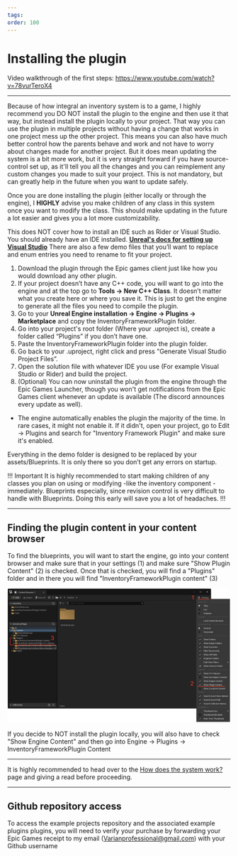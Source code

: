 ```yaml
---
tags: 
order: 100
---
```


# Installing the plugin

Video walkthrough of the first steps: https://www.youtube.com/watch?v=78vurTeroX4

---
Because of how integral an inventory system is to a game, I highly recommend you DO NOT install the plugin to the engine and then use it that way, but instead install the plugin locally to your project. That way you can use the plugin in multiple projects without having a change that works in one project mess up the other project. 
This means you can also have much better control how the parents behave and work and not have to worry about changes made for another project. But it does mean updating the system is a bit more work, but it is very straight forward if you have source-control set up, as it'll tell you all the changes and you can reimplement any custom changes you made to suit your project.
This is not mandatory, but can greatly help in the future when you want to update safely.

Once you are done installing the plugin (either locally or through the engine), I **HIGHLY** advise you make children of any class in this system once you want to modify the class. This should make updating in the future a lot easier and gives you a lot more customizability.

This does NOT cover how to install an IDE such as Rider or Visual Studio. You should already have an IDE installed.
<a href="https://docs.unrealengine.com/4.27/en-US/ProductionPipelines/DevelopmentSetup/VisualStudioSetup/" target="_blank">**Unreal's docs for setting up Visual Studio**</a>
There are also a few demo files that you’ll want to replace and enum entries you need to rename to fit your project.

1. Download the plugin through the Epic games client just like how you would download any other plugin.
2. If your project doesn’t have any C++ code, you will want to go into the engine and at the top go to **Tools -> New C++ Class**. It doesn’t matter what you create here or where you save it. This is just to get the engine to generate all the files you need to compile the plugin.
3. Go to your **Unreal Engine installation -> Engine -> Plugins -> Marketplace** and copy the InventoryFrameworkPlugin folder.
4. Go into your project's root folder (Where your .uproject is), create a folder called “Plugins” if you don’t have one.
5. Paste the InventoryFrameworkPlugin folder into the plugin folder.
6. Go back to your .uproject, right click and press "Generate Visual Studio Project Files”.
7. Open the solution file with whatever IDE you use (For example Visual Studio or Rider) and build the project.
8. (Optional) You can now uninstall the plugin from the engine through the Epic Games Launcher, though you won't get notifications from the Epic Games client whenever an update is available (The discord announces every update as well).

- The engine automatically enables the plugin the majority of the time. In rare cases, it might not enable it. If it didn't, open your project, go to Edit -> Plugins and search for "Inventory Framework Plugin" and make sure it's enabled.

Everything in the demo folder is designed to be replaced by your assets/Blueprints. It is only there so you don’t get any errors on startup.

!!! Important
It is highly recommended to start making children of any classes you plan on using or modifying -like the inventory component - immediately. Blueprints especially, since revision control is very difficult to handle with Blueprints. Doing this early will save you a lot of headaches.
!!!

---
## Finding the plugin content in your content browser

To find the blueprints, you will want to start the engine, go into your content browser and make sure that in your settings (1) and make sure "Show Plugin Content" (2) is checked. Once that is checked, you will find a "Plugins" folder and in there you will find "InventoryFrameworkPlugin content" (3)

![](/pictures/ShowPluginContent.png)

If you decide to NOT install the plugin locally, you will also have to check "Show Engine Content" and then go into Engine -> Plugins -> InventoryFrameworkPlugin Content

---

It is highly recommended to head over to the [How does the system work?](https://inventoryframework.github.io/introduction/howdoesthesystemwork/) page and giving a read before proceeding.

---
## Github repository access
To access the example projects repository and the associated example plugins plugins, you will need to verify your purchase by forwarding your Epic Games receipt to my email (Varianprofessional@gmail.com) with your Github username